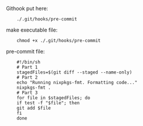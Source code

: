 Githook put here: 

        ./.git/hooks/pre-commit
make executable file: 

        chmod +x ./.git/hooks/pre-commit
pre-commit file:

        #!/bin/sh
        # Part 1
        stagedFiles=$(git diff --staged --name-only)
        # Part 2
        echo "Running nixpkgs-fmt. Formatting code..."
        nixpkgs-fmt .
        # Part 3
        for file in $stagedFiles; do
        if test -f "$file"; then
        git add $file
        fi
        done